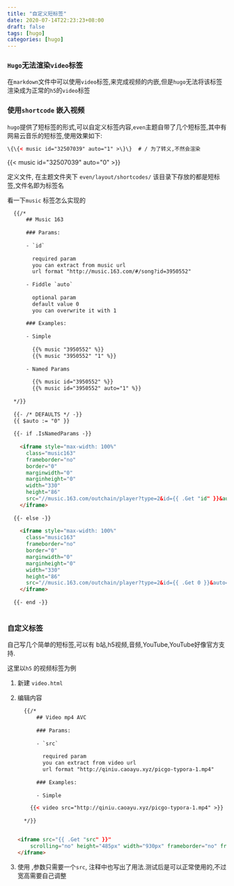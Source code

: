 ```yaml
---
title: "自定义短标签"
date: 2020-07-14T22:23:23+08:00
draft: false
tags: [hugo]
categories: [hugo]
---
```


### `Hugo`无法渲染`video`标签

在`markdown`文件中可以使用`video`标签,来完成视频的内嵌,但是`hugo`无法将该标签渲染成为正常的`h5`的`video`标签

### 使用`shortcode` 嵌入视频

`hugo`提供了短标签的形式,可以自定义标签内容,`even`主题自带了几个短标签,其中有 网易云音乐的短标签,使用效果如下:

```html
\{\{< music id="32507039" auto="1" >\}\}  # / 为了转义,不然会渲染
```

{{< music id="32507039" auto="0" >}}

定义文件, 在主题文件夹下 `even/layout/shortcodes/` 该目录下存放的都是短标签,文件名即为标签名

看一下`music` 标签怎么实现的

```html
  {{/*
      ## Music 163
  
      ### Params:
  
      - `id`
  
        required param
        you can extract from music url
        url format "http://music.163.com/#/song?id=3950552"
  
      - Fiddle `auto`
  
        optional param
        default value 0
        you can overwrite it with 1
  
      ### Examples:
  
      - Simple
  
        {{% music "3950552" %}}
        {{% music "3950552" "1" %}}
  
      - Named Params
  
        {{% music id="3950552" %}}
        {{% music id="3950552" auto="1" %}}
  
  */}}
  
  {{- /* DEFAULTS */ -}}
  {{ $auto := "0" }}
  
  {{- if .IsNamedParams -}}
  
    <iframe style="max-width: 100%"
      class="music163"
      frameborder="no"
      border="0"
      marginwidth="0"
      marginheight="0"
      width="330"
      height="86"
      src="//music.163.com/outchain/player?type=2&id={{ .Get "id" }}&auto={{ or (.Get "auto") $auto }}&height=66">
    </iframe>
  
  {{- else -}}
  
    <iframe style="max-width: 100%"
      class="music163"
      frameborder="no"
      border="0"
      marginwidth="0"
      marginheight="0"
      width="330"
      height="86"
      src="//music.163.com/outchain/player?type=2&id={{ .Get 0 }}&auto={{ if isset .Params 1 }}{{ .Get 1 }}{{ else }}{{ $auto }}{{ end }}&height=66">
    </iframe>
  
  {{- end -}}
  
```

### 自定义标签

自己写几个简单的短标签,可以有 b站,h5视频,音频,YouTube,YouTube好像官方支持.

这里以`h5` 的视频标签为例

1. 新建 `video.html`

2. 编辑内容

   ```html
     {{/*
         ## Video mp4 AVC
     
         ### Params:
     
         - `src`
     
           required param
           you can extract from video url
           url format "http://qiniu.caoayu.xyz/picgo-typora-1.mp4"
     
         ### Examples:
     
         - Simple
   
       {{< video src="http://qiniu.caoayu.xyz/picgo-typora-1.mp4" >}}
     
     */}}
   
   
   <iframe src="{{ .Get "src" }}"
       scrolling="no" height="485px" width="930px" frameborder="no" framespacing="0" allowfullscreen="true">
   </iframe>
   ```

3. 使用 ,参数只需要一个`src`, 注释中也写出了用法.测试后是可以正常使用的,不过宽高需要自己调整